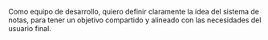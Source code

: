 Como equipo de desarrollo, quiero definir claramente la idea del sistema de notas, para tener un objetivo compartido y alineado con las necesidades del usuario final.